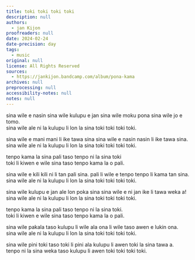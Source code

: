 ```yaml
---
title: toki toki toki toki
description: null
authors:
  - jan Kijon
proofreaders: null
date: 2024-02-24
date-precision: day
tags:
  - music
original: null
license: All Rights Reserved
sources:
  - https://jankijon.bandcamp.com/album/pona-kama
archives: null
preprocessing: null
accessibility-notes: null
notes: null
---
```


sina wile e nasin sina wile kulupu e jan sina wile moku pona sina wile jo e tomo.  \
sina wile ale ni la kulupu li lon la sina toki toki toki toki.

sina wile e mani mani li ike tawa sina sina wile e nasin nasin li ike tawa sina.  \
sina wile ale ni la kulupu li lon la sina toki toki toki toki.

tenpo kama la sina pali taso tenpo ni la sina toki  \
toki li kiwen e wile sina taso tenpo kama la o pali.

sina wile e kili kili ni li tan pali sina. pali li wile e tenpo tenpo li kama tan sina.  \
sina wile ale ni la kulupu li lon la sina toki toki toki toki.

sina wile kulupu e jan ale lon poka sina sina wile e ni jan ike li tawa weka a!  \
sina wile ale ni la kulupu li lon la sina toki toki toki toki.

tenpo kama la sina pali taso tenpo ni la sina toki.  \
toki li kiwen e wile sina taso tenpo kama la o pali.

sina wile pakala taso kulupu li wile ala ona li wile taso awen e lukin ona.  \
sina wile ale ni la kulupu li lon la sina toki toki toki toki.

sina wile pini toki taso toki li pini ala kulupu li awen toki la sina tawa a.  \
tenpo ni la sina weka taso kulupu li awen toki toki toki toki.
